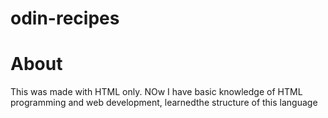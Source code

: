 # odin-recipes
<h1> About</h1>
<p> This was made with HTML only.
NOw I have basic knowledge of HTML programming and web development, learnedthe structure of this language</p>
